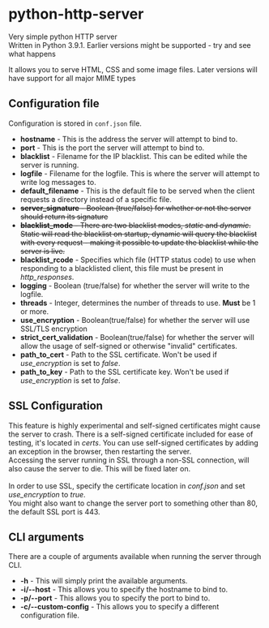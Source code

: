 # python-http-server
Very simple python HTTP server<br />
Written in Python 3.9.1. Earlier versions might be supported - try and see what happens

It allows you to serve HTML, CSS and some image files. Later versions will have support for all major MIME types

## Configuration file
Configuration is stored in `conf.json` file.

* **hostname** - This is the address the server will attempt to bind to.
* **port** - This is the port the server will attempt to bind to.
* **blacklist** - Filename for the IP blacklist. This can be edited while the server is running.
* **logfile** - Filename for the logfile. This is where the server will attempt to write log messages to.
* **default_filename** - This is the default file to be served when the client requests a directory instead of a specific file.
* ~~**server_signature** - Boolean (true/false) for whether or not the server should return its signature~~
* ~~**blacklist_mode** - There are two blacklist modes, *static* and *dynamic*. Static will read the blacklist on startup, dynamic will query the blacklist with every request - making it possible to update the blacklist while the server is live.~~
* **blacklist_rcode** - Specifies which file (HTTP status code) to use when responding to a blacklisted client, this file must be present in *http_responses*.
* **logging** - Boolean (true/false) for whether the server will write to the logfile.
* **threads** - Integer, determines the number of threads to use. **Must** be 1 or more.
* **use_encryption** - Boolean(true/false) for whether the server will use SSL/TLS encryption
* **strict_cert_validation** - Boolean(true/false) for whether the server will allow the usage of self-signed or otherwise "invalid" certificates.
* **path_to_cert** - Path to the SSL certificate. Won't be used if *use_encryption* is set to *false*.
* **path_to_key** - Path to the SSL certificate key. Won't be used if *use_encryption* is set to *false*.

## SSL Configuration

This feature is highly experimental and self-signed certificates might cause the server to crash. There is a self-signed certificate included for ease of testing, it's located in *certs*. You can use self-signed certificates by adding an exception in the browser, then restarting the server.<br />
Accessing the server running in SSL through a non-SSL connection, will also cause the server to die. This will be fixed later on.<br /><br />
In order to use SSL, specify the certificate location in *conf.json* and set *use_encryption* to *true*.<br />
You might also want to change the server port to something other than 80, the default SSL port is 443.

## CLI arguments

There are a couple of arguments available when running the server through CLI.<br />
* **-h** - This will simply print the available arguments.
* **-i/--host** - This allows you to specify the hostname to bind to.
* **-p/--port** - This allows you to specify the port to bind to.
* **-c/--custom-config** - This allows you to specify a different configuration file.
